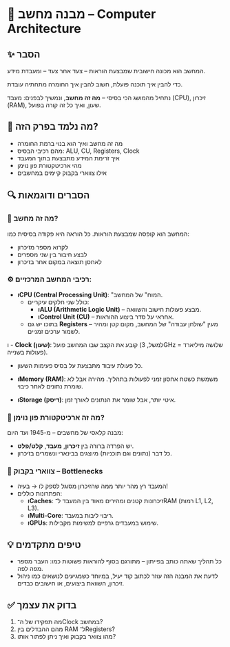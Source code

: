 # 📘 מבנה מחשב – Computer Architecture

## ✨ הסבר
המחשב הוא מכונה חישובית שמבצעת הוראות – צעד אחר צעד – ומעבדת מידע. 

כדי להבין איך תוכנה פועלת, חשוב להבין איך החומרה מתחתיה עובדת. 

נתחיל מהמושג הכי בסיסי – **מה זה מחשב**, ונמשיך לבפנים: מעבד (CPU), זיכרון (RAM), שעון, ואיך כל זה קורה בפועל.

## 🧠 מה נלמד בפרק הזה?
- מה זה מחשב ואיך הוא בנוי ברמת החומרה
- מהם רכיבי הבסיס: ALU, CU, Registers, Clock
- איך זרימת המידע מתבצעת בתוך המעבד
- מהי ארכיטקטורת פון נוימן
- אילו צווארי בקבוק קיימים במחשבים

## 🔍 הסברים ודוגמאות

### 🧩 מה זה מחשב?
המחשב הוא קופסה שמבצעת הוראות. כל הוראה היא פקודה בסיסית כמו:
- לקרוא מספר מזיכרון
- לבצע חיבור בין שני מספרים
- לאחסן תוצאה במקום אחר בזיכרון

### ⚙️ רכיבי המחשב המרכזיים:
- **וCPU (Central Processing Unit)**: "המוח" של המחשב.
  - כולל שני חלקים עיקריים:
    - **וALU (Arithmetic Logic Unit)** – מבצע פעולות חישוב והשוואה.
    - **וControl Unit (CU)** – אחראי על סדר ביצוע ההוראות.
  - בתוכו יש גם **Registers** – מעין "שולחן עבודה" של המחשב, מקום קטן ומהיר לשמור ערכים זמניים.

ו - **Clock (שעון)**: קובע את הקצב שבו המחשב פועל (למשל, 3GHz = שלושה מיליארד פעולות בשנייה).
  - כל פעולת עיבוד מתבצעת על בסיס פעימות השעון.

- **וMemory (RAM)**: משמשת כשטח אחסון זמני לפעולות בתהליך. מהירה אבל לא שומרת נתונים לאחר כיבוי.

- **וStorage (דיסק)**: איטי יותר, אבל שומר את הנתונים לאורך זמן.

### 🧠 מה זה ארכיטקטורת פון נוימן?
מבנה קלאסי של מחשבים – מ-1945 ועד היום:
- יש הפרדה ברורה בין **זיכרון**, **מעבד**, **קלט/פלט**.
- כל דבר (נתונים וגם תוכניות) מיוצגים בבינארי ונשמרים בזיכרון.

### 🧨 צווארי בקבוק – Bottlenecks
- המעבד רץ מהר יותר ממה שהזיכרון מסוגל לספק לו → בעיה!
- הפתרונות כוללים:
  - **וCaches**: זיכרונות קטנים ומהירים מאוד בין המעבד ל־RAM (רמות L1, L2, L3).
  - **וMulti-Core**: ריבוי ליבות במעבד.
  - **וGPUs**: שימוש במעבדים גרפיים למשימות מקבילות.

## 💡 טיפים מתקדמים

- כל תהליך שאתה כותב בפייתון – מתורגם בסוף להוראות פשוטות כמו: העבר מספר מפה לפה.
- לדעת את המבנה הזה עוזר לכתוב קוד יעיל, במיוחד כשמגיעים לנושאים כמו ניהול זיכרון, השוואת ביצועים, או חישובים כבדים.

## ✅ בדוק את עצמך

1. מה תפקידו של ה־Clock במחשב?
2. מהם ההבדלים בין RAM ל־Registers?
3. מהו צוואר בקבוק ואיך ניתן לפתור אותו?

